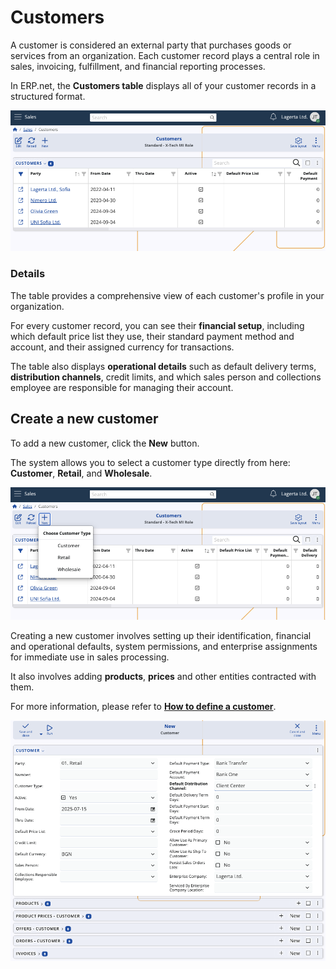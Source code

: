 # Customers

A customer is considered an external party that purchases goods or services from an organization. Each customer record plays a central role in sales, invoicing, fulfillment, and financial reporting processes.

In ERP.net, the **Customers table** displays all of your customer records in a structured format. 

![pictures](pictures/customers_panel.png)

### Details

The table provides a comprehensive view of each customer's profile in your organization. 

For every customer record, you can see their **financial setup**, including which default price list they use, their standard payment method and account, and their assigned currency for transactions. 

The table also displays **operational details** such as default delivery terms, **distribution channels**, credit limits, and which sales person and collections employee are responsible for managing their account.

## Create a new customer

To add a new customer, click the **New** button. 

The system allows you to select a customer type directly from here: **Customer**, **Retail**, and **Wholesale**.

![pictures](pictures/customer_type_add.png)

Creating a new customer involves setting up their identification, financial and operational defaults, system permissions, and enterprise assignments for immediate use in sales processing.

It also involves adding **products**, **prices** and other entities contracted with them.

For more information, please refer to **[How to define a customer](./sales/definitions/define-customers.md)**.

![pictures](pictures/addnew_customer.png)
